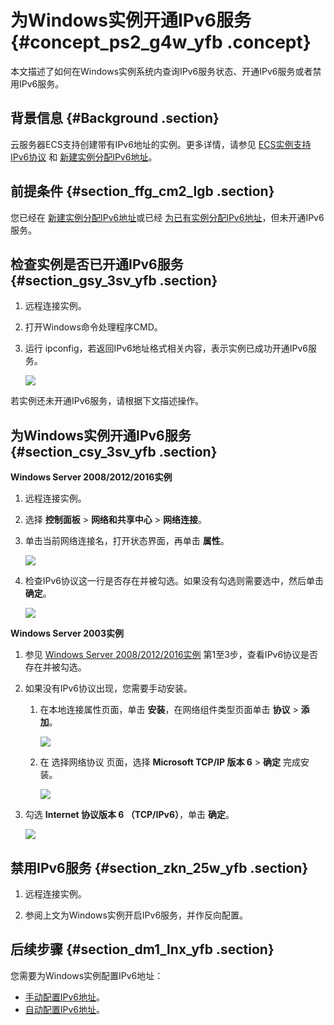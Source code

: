 # 为Windows实例开通IPv6服务 {#concept_ps2_g4w_yfb .concept}

本文描述了如何在Windows实例系统内查询IPv6服务状态、开通IPv6服务或者禁用IPv6服务。

## 背景信息 {#Background .section}

云服务器ECS支持创建带有IPv6地址的实例。更多详情，请参见 [ECS实例支持IPv6协议](../../../../../cn.zh-CN/产品简介/网络和安全性/IPv6.md#) 和 [新建实例分配IPv6地址](cn.zh-CN/用户指南/配置IPv6地址/新建实例分配IPv6地址.md#)。

## 前提条件 {#section_ffg_cm2_lgb .section}

您已经在 [新建实例分配IPv6地址](cn.zh-CN/用户指南/配置IPv6地址/新建实例分配IPv6地址.md#)或已经 [为已有实例分配IPv6地址](cn.zh-CN/用户指南/配置IPv6地址/为已有实例分配IPv6地址.md#)，但未开通IPv6服务。

## 检查实例是否已开通IPv6服务 {#section_gsy_3sv_yfb .section}

1.  远程连接实例。

2.  打开Windows命令处理程序CMD。

3.  运行 ipconfig，若返回IPv6地址格式相关内容，表示实例已成功开通IPv6服务。

    ![](http://static-aliyun-doc.oss-cn-hangzhou.aliyuncs.com/assets/img/65976/154769550833459_zh-CN.png)


若实例还未开通IPv6服务，请根据下文描述操作。

## 为Windows实例开通IPv6服务 {#section_csy_3sv_yfb .section}

**Windows Server 2008/2012/2016实例**

1.  远程连接实例。

2.  选择 **控制面板** \> **网络和共享中心** \> **网络连接**。

3.  单击当前网络连接名，打开状态界面，再单击 **属性**。

    ![](http://static-aliyun-doc.oss-cn-hangzhou.aliyuncs.com/assets/img/65976/154769550833462_zh-CN.png)

4.  检查IPv6协议这一行是否存在并被勾选。如果没有勾选则需要选中，然后单击 **确定**。

    ![](http://static-aliyun-doc.oss-cn-hangzhou.aliyuncs.com/assets/img/65976/154769550833463_zh-CN.png)


**Windows Server 2003实例**

1.  参见 [Windows Server 2008/2012/2016实例](cn.zh-CN/用户指南/配置IPv6地址/为Windows实例开通IPv6服务.md#ol_tqk_yqw_yfb) 第1至3步，查看IPv6协议是否存在并被勾选。
2.  如果没有IPv6协议出现，您需要手动安装。
    1.  在本地连接属性页面，单击 **安装**，在网络组件类型页面单击 **协议** \> **添加**。

        ![](http://static-aliyun-doc.oss-cn-hangzhou.aliyuncs.com/assets/img/65976/154769550833464_zh-CN.png)

    2.  在 选择网络协议 页面，选择 **Microsoft TCP/IP 版本 6** \> **确定** 完成安装。

        ![](http://static-aliyun-doc.oss-cn-hangzhou.aliyuncs.com/assets/img/65976/154769550833465_zh-CN.png)

3.  勾选 **Internet 协议版本 6 （TCP/IPv6）**，单击 **确定**。

    ![](http://static-aliyun-doc.oss-cn-hangzhou.aliyuncs.com/assets/img/65976/154769550833463_zh-CN.png)


## 禁用IPv6服务 {#section_zkn_25w_yfb .section}

1.  远程连接实例。

2.  参阅上文为Windows实例开启IPv6服务，并作反向配置。


## 后续步骤 {#section_dm1_lnx_yfb .section}

您需要为Windows实例配置IPv6地址：

-   [手动配置IPv6地址](cn.zh-CN/用户指南/配置IPv6地址/为Windows实例手动配置IPv6地址.md#)。
-   [自动配置IPv6地址](cn.zh-CN/用户指南/配置IPv6地址/为Windows和Linux实例自动配置IPv6地址.md#)。

